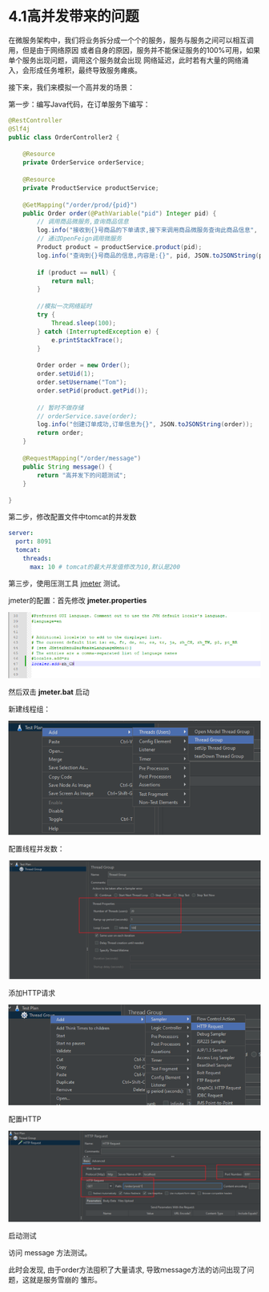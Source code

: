 # 4.1高并发带来的问题

在微服务架构中，我们将业务拆分成一个个的服务，服务与服务之间可以相互调用，但是由于网络原因 或者自身的原因，服务并不能保证服务的100%可用，如果单个服务出现问题，调用这个服务就会出现 网络延迟，此时若有大量的网络涌入，会形成任务堆积，最终导致服务瘫痪。

接下来，我们来模拟一个高并发的场景：

第一步：编写Java代码，在订单服务下编写：

```java
@RestController
@Slf4j
public class OrderController2 {

    @Resource
    private OrderService orderService;

    @Resource
    private ProductService productService;

    @GetMapping("/order/prod/{pid}")
    public Order order(@PathVariable("pid") Integer pid) {
        // 调用商品微服务,查询商品信息
        log.info("接收到{}号商品的下单请求,接下来调用商品微服务查询此商品信息", pid);
        // 通过OpenFeign调用微服务
        Product product = productService.product(pid);
        log.info("查询到{}号商品的信息,内容是:{}", pid, JSON.toJSONString(product));

        if (product == null) {
            return null;
        }

        //模拟一次网络延时
        try {
            Thread.sleep(100);
        } catch (InterruptedException e) {
            e.printStackTrace();
        }

        Order order = new Order();
        order.setUid(1);
        order.setUsername("Tom");
        order.setPid(product.getPid());

        // 暂时不做存储
        // orderService.save(order);
        log.info("创建订单成功,订单信息为{}", JSON.toJSONString(order));
        return order;
    }

    @RequestMapping("/order/message")
    public String message() {
        return "高并发下的问题测试";
    }

}
```

第二步，修改配置文件中tomcat的并发数

```yaml
server:
  port: 8091
  tomcat:
    threads:
      max: 10 # tomcat的最大并发值修改为10,默认是200
```

第三步，使用压测工具 [jmeter](https://jmeter.apache.org/download\_jmeter.cgi) 测试。

jmeter的配置：首先修改 **jmeter.properties**&#x20;

![](<../.gitbook/assets/image (31).png>)

然后双击 **jmeter.bat** 启动

新建线程组：

![](<../.gitbook/assets/image (39).png>)

配置线程并发数：

![](<../.gitbook/assets/image (3) (1).png>)

添加HTTP请求

![](<../.gitbook/assets/image (18).png>)

配置HTTP

![](<../.gitbook/assets/image (27).png>)

启动测试

访问 message 方法测试。

此时会发现, 由于order方法囤积了大量请求, 导致ｍessage方法的访问出现了问题，这就是服务雪崩的 雏形。

